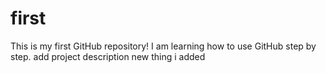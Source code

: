 # first
This is my first GitHub repository! I am learning how to use GitHub step by step.
add project description
new thing i added